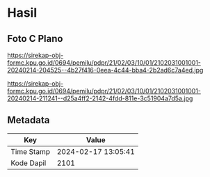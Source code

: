 # Hasil

## Foto C Plano

https://sirekap-obj-formc.kpu.go.id/0694/pemilu/pdpr/21/02/03/10/01/2102031001001-20240214-204525--4b27f416-0eea-4c44-bba4-2b2ad6c7a4ed.jpg

https://sirekap-obj-formc.kpu.go.id/0694/pemilu/pdpr/21/02/03/10/01/2102031001001-20240214-211241--d25a4ff2-2142-4fdd-811e-3c51904a7d5a.jpg


## Metadata

| Key        | Value               |
| ---------- | ------------------- |
| Time Stamp | 2024-02-17 13:05:41 |
| Kode Dapil | 2101                |



